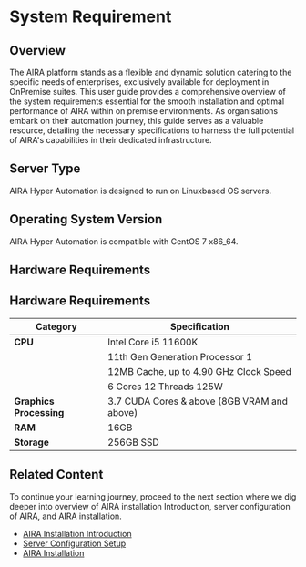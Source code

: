 # System Requirement

## Overview

The AIRA platform stands as a flexible and dynamic solution catering to the specific needs of enterprises, exclusively available for deployment in OnPremise suites. This user guide provides a comprehensive overview of the system requirements essential for the smooth installation and optimal performance of AIRA within on premise environments. As organisations embark on their automation journey, this guide serves as a valuable resource, detailing the necessary specifications to harness the full potential of AIRA's capabilities in their dedicated infrastructure.

## Server Type

AIRA Hyper Automation is designed to run on Linuxbased OS servers.

## Operating System Version

AIRA Hyper Automation is compatible with CentOS 7 x86_64.

## Hardware Requirements

## Hardware Requirements

| Category             | Specification                                      |
|----------------------|----------------------------------------------------|
| **CPU**              | Intel Core i5 11600K                               |
|                      | 11th Gen Generation Processor 1                    |
|                      | 12MB Cache, up to 4.90 GHz Clock Speed            |
|                      | 6 Cores 12 Threads 125W                            |
| **Graphics Processing** | 3.7 CUDA Cores & above (8GB VRAM and above)     |
| **RAM**              | 16GB                                               |
| **Storage**          | 256GB SSD                                          |


## Related Content

To continue your learning journey, proceed to the next section where we dig deeper into overview of AIRA installation Introduction, server configuration of AIRA, and AIRA installation.

- [AIRA Installation Introduction](https://github.com/airacommunity/AIRA-User-Guide/blob/main/F.%20AIRA%20Installation%20Introduction.md)
- [Server Configuration Setup](https://github.com/airacommunity/AIRA-User-Guide/blob/main/G.%20AIRA%20Server%20Configuration%20Setup.md)
- [AIRA Installation](https://github.com/airacommunity/AIRA-User-Guide/blob/main/H.%20AIRA%20Installation.md)
